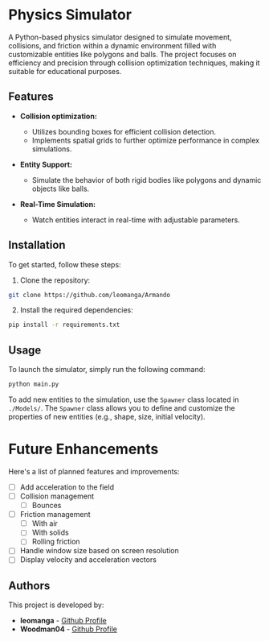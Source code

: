 # Physics Simulator

A Python-based physics simulator designed to simulate movement, collisions, and friction within a dynamic environment filled with customizable entities like polygons and balls. The project focuses on efficiency and precision through collision optimization techniques, making it suitable for educational purposes.

## Features
- **Collision optimization:**
    - Utilizes bounding boxes for efficient collision detection.
    - Implements spatial grids to further optimize performance in complex simulations.

- **Entity Support:**
    - Simulate the behavior of both rigid bodies like polygons and dynamic objects like balls.
- **Real-Time Simulation:**
    - Watch entities interact in real-time with adjustable parameters.
## Installation
To get started, follow these steps:
1. Clone the repository:
```bash
git clone https://github.com/leomanga/Armando
```
2. Install the required dependencies:
```bash
pip install -r requirements.txt
```

## Usage
To launch the simulator, simply run the following command:
```bash
python main.py
```

To add new entities to the simulation, use the ```Spawner``` class located in ```./Models/```. The ```Spawner``` class allows you to define and customize the properties of new entities (e.g., shape, size, initial velocity).

# Future Enhancements
Here's a list of planned features and improvements:
   - [ ] Add acceleration to the field
   - [ ] Collision management
       - [ ] Bounces
   - [ ] Friction management
       - [ ] With air
       - [ ] With solids
       - [ ] Rolling friction
   - [ ] Handle window size based on screen resolution
   - [ ] Display velocity and acceleration vectors

## Authors
This project is developed by:
- **leomanga** - [Github Profile](https://github.com/leomanga)
- **Woodman04** - [Github Profile](https://github.com/Woodman04)